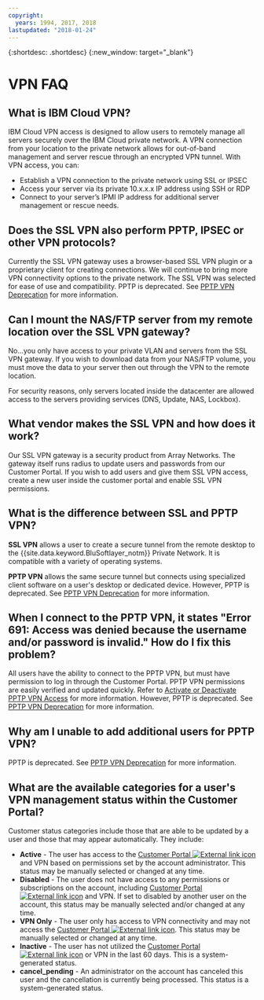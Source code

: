 ```yaml
---
copyright:
  years: 1994, 2017, 2018
lastupdated: "2018-01-24"
---
```


{:shortdesc: .shortdesc}
{:new_window: target="_blank"}

# VPN FAQ

## What is IBM Cloud VPN?

IBM Cloud VPN access is designed to allow users to remotely manage all servers securely over the IBM Cloud private network.  A VPN connection from your location to the private network allows for out-of-band management and server rescue through an encrypted VPN tunnel. With VPN access, you can:

* Establish a VPN connection to the private network using SSL or IPSEC
* Access your server via its private 10.x.x.x IP address using SSH or RDP
* Connect to your server’s IPMI IP address for additional server management or rescue needs.


## Does the SSL VPN also perform PPTP, IPSEC or other VPN protocols?

Currently the SSL VPN gateway uses a browser-based SSL VPN plugin or a proprietary client for creating connections. We will continue to bring more VPN connectivity options to the private network. The SSL VPN was selected for ease of use and compatibility. PPTP is deprecated. See [PPTP VPN Deprecation](pptp-deprecation.html) for more information.


<a name="152"></a>
## Can I mount the NAS/FTP server from my remote location over the SSL VPN gateway?

No...you only have access to your private VLAN and servers from the SSL VPN gateway. If you wish to download data from your NAS/FTP volume, you must move the data to your server then out through the VPN to the remote location.

For security reasons, only servers located inside the datacenter are allowed access to the servers providing services (DNS, Update, NAS, Lockbox).

<a name="175"></a>
## What vendor makes the SSL VPN and how does it work?

Our SSL VPN gateway is a security product from Array Networks.  The gateway itself runs radius to update users and passwords from our Customer Portal. If you wish to add users and give them SSL VPN access, create a new user inside the customer portal and enable SSL VPN permissions.

<a name="276"></a>
## What is the difference between SSL and PPTP VPN?

**SSL VPN** allows a user to create a secure tunnel from the remote desktop to the {{site.data.keyword.BluSoftlayer_notm}} Private Network. It is compatible with a variety of operating systems.

**PPTP VPN** allows the same secure tunnel but connects using specialized client software on a user's desktop or dedicated device. However, PPTP is deprecated. See [PPTP VPN Deprecation](pptp-deprecation.html) for more information.

## When I connect to the PPTP VPN, it states "Error 691: Access was denied because the username and/or password is invalid." How do I fix this problem?

All users have the ability to connect to the PPTP VPN, but must have permission to log in through the Customer Portal.  PPTP VPN permissions are easily verified and updated quickly.  Refer to [Activate or Deactivate PPTP VPN Access](activate-a-user.html) for more information. However, PPTP is deprecated. See [PPTP VPN Deprecation](pptp-deprecation.html) for more information.


## Why am I unable to add additional users for PPTP VPN?

PPTP is deprecated. See [PPTP VPN Deprecation](pptp-deprecation.html) for more information.

## What are the available categories for a user's VPN management status within the Customer Portal?

Customer status categories include those that are able to be updated by a user and those that may appear automatically. They include:

* **Active** - The user has access to the [Customer Portal ![External link icon](../../icons/launch-glyph.svg "External link icon")](https://control.softlayer.com/) and VPN based on permissions set by the account administrator. This status may be manually selected or changed at any time.
* **Disabled** - The user does not have access to any permissions or subscriptions on the account, including [Customer Portal ![External link icon](../../icons/launch-glyph.svg "External link icon")](https://control.softlayer.com/) and VPN. If set to disabled by another user on the account, this status may be manually selected and/or changed at any time.
* **VPN Only** - The user only has access to VPN connectivity and may not access the [Customer Portal ![External link icon](../../icons/launch-glyph.svg "External link icon")](https://control.softlayer.com/). This status may be manually selected or changed at any time.
* **Inactive** - The user has not utilized the [Customer Portal ![External link icon](../../icons/launch-glyph.svg "External link icon")](https://control.softlayer.com/) or VPN in the last 60 days. This is a system-generated status.
* **cancel_pending** - An administrator on the account has canceled this user and the cancellation is currently being processed. This status is a system-generated status.
